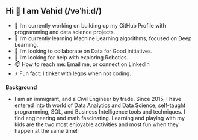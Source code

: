 ## Hi 👋 I am Vahid (/vəˈhiːd/)

<!--
**vahidnikougoftar/vahidnikougoftar** is a ✨ _special_ ✨ repository because its `README.md` (this file) appears on your GitHub profile.

Here are some ideas to get you started:
-->
- 🔭 I’m currently working on building up my GitHub Profile with programming and data science projects.
- 🌱 I’m currently learning Machine Learning algorithms, focused on Deep Learning.
- 👯 I’m looking to collaborate on Data for Good initiatives.
- 🤔 I’m looking for help with exploring Robotics.
- 📫 How to reach me: Email me, or connect on LinkedIn
- ⚡ Fun fact: I tinker with legos when not coding. 

<b>Background</b>
- I am an immigrant, and a Civil Engineer by trade. Since 2015, I have entered into th world of Data Analytics and Data Science, self-taught programming, SQL, and Business Intelligence tools and techniques. I find engineering and math fascinating. Learning and playing with my kids are the two most enjoyable activities and most fun when they happen at the same time! 
